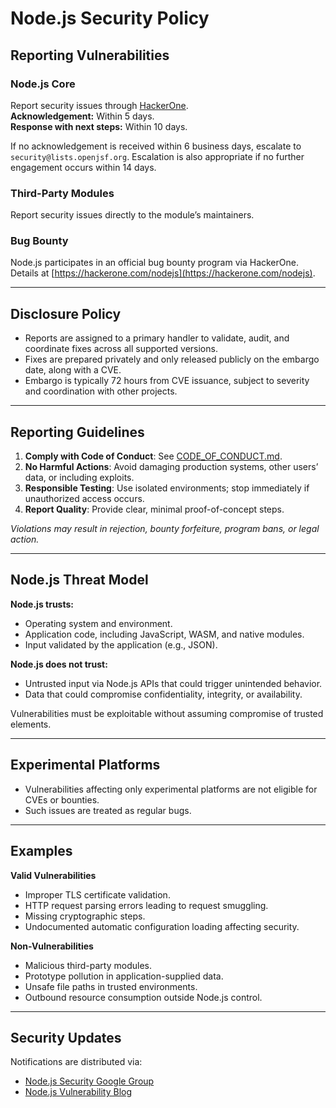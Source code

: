 # Node.js Security Policy

## Reporting Vulnerabilities

### Node.js Core
Report security issues through [HackerOne](https://hackerone.com/nodejs).  
**Acknowledgement:** Within 5 days.  
**Response with next steps:** Within 10 days.  

If no acknowledgement is received within 6 business days, escalate to `security@lists.openjsf.org`. Escalation is also appropriate if no further engagement occurs within 14 days.

### Third-Party Modules
Report security issues directly to the module’s maintainers.

### Bug Bounty
Node.js participates in an official bug bounty program via HackerOne. Details at [https://hackerone.com/nodejs](https://hackerone.com/nodejs).

---

## Disclosure Policy
* Reports are assigned to a primary handler to validate, audit, and coordinate fixes across all supported versions.
* Fixes are prepared privately and only released publicly on the embargo date, along with a CVE.
* Embargo is typically 72 hours from CVE issuance, subject to severity and coordination with other projects.

---

## Reporting Guidelines
1. **Comply with Code of Conduct**: See [CODE_OF_CONDUCT.md](CODE_OF_CONDUCT.md).  
2. **No Harmful Actions**: Avoid damaging production systems, other users’ data, or including exploits.  
3. **Responsible Testing**: Use isolated environments; stop immediately if unauthorized access occurs.  
4. **Report Quality**: Provide clear, minimal proof-of-concept steps.

*Violations may result in rejection, bounty forfeiture, program bans, or legal action.*

---

## Node.js Threat Model
**Node.js trusts:**  
* Operating system and environment.  
* Application code, including JavaScript, WASM, and native modules.  
* Input validated by the application (e.g., JSON).  

**Node.js does not trust:**  
* Untrusted input via Node.js APIs that could trigger unintended behavior.  
* Data that could compromise confidentiality, integrity, or availability.  

Vulnerabilities must be exploitable without assuming compromise of trusted elements.

---

## Experimental Platforms
* Vulnerabilities affecting only experimental platforms are not eligible for CVEs or bounties.  
* Such issues are treated as regular bugs.

---

## Examples

**Valid Vulnerabilities**  
* Improper TLS certificate validation.  
* HTTP request parsing errors leading to request smuggling.  
* Missing cryptographic steps.  
* Undocumented automatic configuration loading affecting security.

**Non-Vulnerabilities**  
* Malicious third-party modules.  
* Prototype pollution in application-supplied data.  
* Unsafe file paths in trusted environments.  
* Outbound resource consumption outside Node.js control.  

---

## Security Updates
Notifications are distributed via:  
* [Node.js Security Google Group](https://groups.google.com/group/nodejs-sec)  
* [Node.js Vulnerability Blog](https://nodejs.org/en/blog/vulnerability)  
